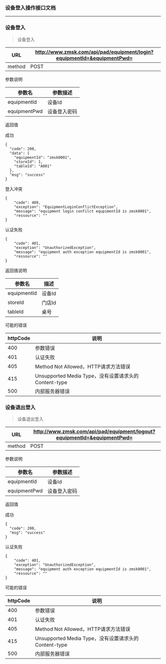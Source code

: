 ### 设备登入操作接口文档 ###
----

### 设备登入

> 设备登入


|URL|http://www.zmsk.com/api/pad/equipment/login?equipmentId=&equipmentPwd=|
|---|---|
|method|POST|

参数说明

|参数名|参数描述|
|---|--|
|equipmentId|设备Id|
|equipmentPwd|设备登入密码|


返回值

成功

```
{
  "code": 200,
  "data": {
    "equipmentId": "zmsk0001",
    "storeId": 1,
    "tableId": "A001"
  },
  "msg": "success"
}
```

登入冲突

```
{
    "code": 409,
    "exception": "EquipmentLoginConflictException",
    "message": "equipment login confilct equpimentId is zmsk0001",
    "ressource": ""
}
```

认证失败

```
{
    "code": 401,
    "exception": "UnauthorizedException",
    "message": "equipment auth exception equipmentId is zmsk0001",
    "ressource": ""
}
```


返回值说明

|参数名|描述|
|---|---|
|equipmentId|设备Id|
|storeId|门店Id|
|tableId|桌号|


可能的错误

|httpCode|说明|
|---|---|
|400|参数错误|
|401|认证失败|
|405|Method Not Allowed，HTTP请求方法错误|
|415|Unsupported Media Type，没有设置请求头的Content-type|
|500|内部服务器错误|

### 设备退出登入

> 设备退出登入

|URL|http://www.zmsk.com/api/pad/equipment/logout?equipmentId=&equipmentPwd=|
|---|---|
|method|POST|

参数说明

|参数名|参数描述|
|---|--|
|equipmentId|设备Id|
|equipmentPwd|设备登入密码|

返回值

成功

```
{
  "code": 200,
  "msg": "success"
}
```

认证失败

```
{
    "code": 401,
    "exception": "UnauthorizedException",
    "message": "equipment auth exception equipmentId is zmsk0001",
    "ressource": ""
}
```

可能的错误

|httpCode|说明|
|---|---|
|400|参数错误|
|401|认证失败|
|405|Method Not Allowed，HTTP请求方法错误|
|415|Unsupported Media Type，没有设置请求头的Content-type|
|500|内部服务器错误|
